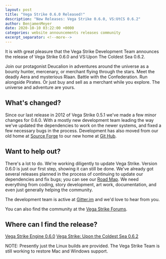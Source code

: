 ```yaml
---
layout: post
title: "Vega Strike 0.6.0 Released!"
description: "New Releases: Vega Strike 0.6.0, VS:UtCS 0.6.2"
author: BenjamenMeyer
date: 2020-10-10 03:22:00 +0000
categories: website announcements releases community
excerpt_separator: <!--more-->
---
```

It is with great pleasure that the Vega Strike Development Team announces the release of Vega Strike 0.6.0 and VS:Upon The Coldest Sea 0.6.2.
<!--more-->

Join our protagonist Deucalion in adventures around the universe as a bounty hunter, mercenary, or merchant flying through the
stars. Meet the deadly Aera and mysterious Rlaan. Battle with the Confederation. Run alongside Pirates. Or just buy and sell as a merchant while you
explore. The universe and adventure are yours.

## What's changed?

Since our last release in 2012 of Vega Strike 0.5.1 we've made a few minor changes for 0.6.0. With a mostly new development team leading
the way we've updated the dependencies to work on the newer systems, and fixed a few necessary bugs in the process. Development has also
moved from our old home at [Source Forge][sf] to our new home at [Git Hub][gh].

## Want to help out?

There's a lot to do. We're working diligently to update Vega Strike. Version 0.6.0 is just our first step, showing it can still be done.
We've already got several releases planned in the process of continuing to update our dependencies and fix bugs; you can see our [Road Map][roadmap].
We need everything from coding, story development, art work, documentation, and even just generally helping the community.

The development team is active at [Gitter.im][gitter] and we'd love to hear from you.

You can also find the community at the [Vega Strike Forums][forums].

## Where can I find the release?

[Vega Strike Engine 0.6.0][vse]
[Vega Strike: Upon the Coldest Sea 0.6.2][vsutcs]

NOTE: Presently just the Linux builds are provided. The Vega Strike Team is still working to restore Mac and Windows support.

[sf]: https://sourceforge.net/projects/vegastrike/
[gh]: https://github.com/vegastrike
[roadmap]: https://www.vega-strike.org/roadmap/
[gitter]: https://gitter.im/vegastrike/community
[forums]: https://forums.vega-strike.org/
[vse]: https://github.com/vegastrike/Vega-Strike-Engine-Source/releases/tag/v0.6.0
[vsutcs]: https://github.com/vegastrike/Assets-Production/releases/tag/v0.6.2
